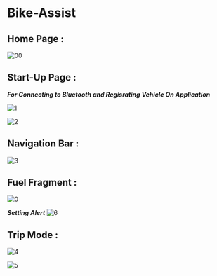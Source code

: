 # Bike-Assist

## Home Page :
![00](https://user-images.githubusercontent.com/60536632/116806856-70e7c100-ab4d-11eb-8d52-613f64b1799f.jpg)

## Start-Up Page :

***For Connecting to Bluetooth and Regisrating Vehicle On Application***

![1](https://user-images.githubusercontent.com/60536632/116806874-80ffa080-ab4d-11eb-97a0-ec14d63c242f.jpg)

![2](https://user-images.githubusercontent.com/60536632/116806883-8f4dbc80-ab4d-11eb-96f3-75f5598fd994.jpg)

## Navigation Bar :

![3](https://user-images.githubusercontent.com/60536632/116806888-94127080-ab4d-11eb-82cf-4071a26d971d.jpg)

## Fuel Fragment :

![0](https://user-images.githubusercontent.com/60536632/116806907-a9879a80-ab4d-11eb-94c7-e407586ae420.jpg)

***Setting Alert***
![6](https://user-images.githubusercontent.com/60536632/116806920-bad0a700-ab4d-11eb-8a75-762fc6e55677.jpg)

## Trip Mode :

![4](https://user-images.githubusercontent.com/60536632/116806910-b0161200-ab4d-11eb-8a80-105a28d1652b.jpg)

![5](https://user-images.githubusercontent.com/60536632/116806915-b5735c80-ab4d-11eb-8874-d1b0a99d4cd2.jpg)


